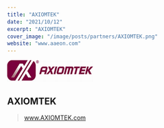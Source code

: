 ```yaml
---
title: "AXIOMTEK"
date: "2021/10/12"
excerpt: "AXIOMTEK"
cover_image: "/image/posts/partners/AXIOMTEK.png"
website: "www.aaeon.com"
---
```


<img src='../../image/partners/AXIOMTEK.png' />

## AXIOMTEK

> www.AXIOMTEK.com
